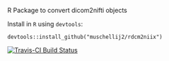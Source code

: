 R Package to convert dicom2nifti objects


Install in `R` using `devtools`:
```
devtools::install_github("muschellij2/rdcm2niix")
```

[![Travis-CI Build Status](https://travis-ci.org/muschellij2/rdcm2niix.svg?branch=master)](https://travis-ci.org/muschellij2/rdcm2niix)